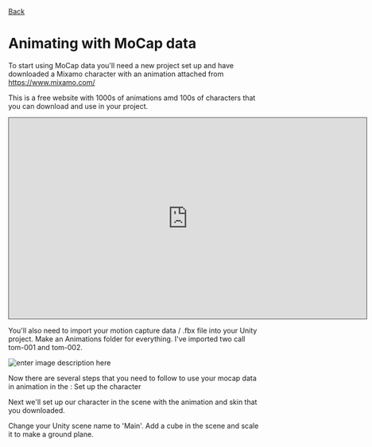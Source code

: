 [Back](https://uwetom.github.io/media-production-worksheets)

# Animating with MoCap data 

To start using MoCap data you'll need a new project set up and have downloaded a Mixamo character with an animation attached from https://www.mixamo.com/

This is a free website with 1000s of animations amd 100s of characters that you can download and use in your project.

<iframe src="https://uwe.cloud.panopto.eu/Panopto/Pages/Embed.aspx?id=4e0bdacd-1bdb-4381-ada0-b21400bfa205&autoplay=false&offerviewer=true&showtitle=true&showbrand=true&captions=false&interactivity=all" height="405" width="720" style="border: 1px solid #464646;" allowfullscreen allow="autoplay" aria-label="Panopto Embedded Video Player" aria-description="MP-MoCap-1  2024" ></iframe>

You'll also need to import your motion capture data / .fbx file into your Unity project. Make an Animations folder for everything. I've imported two call tom-001 and tom-002.

![enter image description here](https://uwetom.github.io/media-production-worksheets/wk12-animating-mocap-data/images/folders.jpg)

Now there are several steps that you need to follow to use your mocap data in animation in the :
Set up the character

Next we'll set up our character in the scene with the animation and skin that you downloaded.

Change your Unity scene name to 'Main'. Add a cube in the scene and scale it to make a ground plane.
<!--stackedit_data:
eyJoaXN0b3J5IjpbMjEzOTM5ODAzNSwtNzI5OTQ4MjA3LC0xNj
A3NTEzMzY3LC0xMDg4MTE1MjcyLDI2NDUxNDA2OSwtMjAxNjQx
OTM0Niw3MzA5OTgxMTZdfQ==
-->